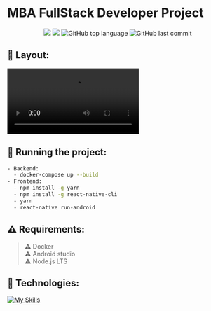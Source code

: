 # MBA FullStack Developer Project

<p align="center">
  <img src="https://img.shields.io/static/v1?label=Name&message=Dindo e Pet&color=blueviolet&style=for-the-badge"/>
  <img src="https://img.shields.io/github/license/erikadealmeidaramos/dindo-pet?color=blueviolet&logo=License&style=for-the-badge"/>
  <img alt="GitHub top language" src="https://img.shields.io/github/languages/top/erikadealmeidaramos/dindo-pet?color=blueviolet&logo=TypeScript&logoColor=white&style=for-the-badge">
  <img alt="GitHub last commit" src="https://img.shields.io/github/last-commit/erikadealmeidaramos/dindo-pet?color=blueviolet&style=for-the-badge">
</p>

## 🎨 Layout:

![smartbooking](/dindoPet.mp4?raw=true)

## 💫 Running the project:

```bash
- Backend:
  - docker-compose up --build
- Frontend:
  - npm install -g yarn
  - npm install -g react-native-cli
  - yarn
  - react-native run-android
```

## ⚠ Requirements:

> ⚠ Docker <br>
> ⚠ Android studio <br>
> ⚠ Node.js LTS  <br>

## 🔧 Technologies:

[![My Skills](https://skillicons.dev/icons?i=java,spring,docker,react,ts,redux,mysql,azure)](https://skillicons.dev)

